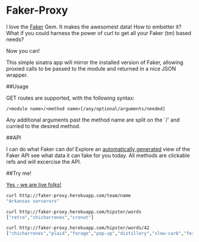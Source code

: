 Faker-Proxy
==========

I love the [Faker](stympy/faker) Gem.  It makes the awesomest data!  How to
embetter it?  What if you could harness the power of curl to get all your
Faker (tm) based needs?

Now you can!

This simple sinatra app will mirror the installed version of Faker, allowing
proxied calls to be passed to the module and returned in a nice JSON wrapper.

##Usage

GET routes are supported, with the following syntax:

```
/<module name>/<method name>[/any/optional/arguments/needed]
```

Any additional arguments past the method name are split on the `/' and curried
to the desired method.

##API

I can do what Faker can do! Explore an [automatically generated](/methods)
view of the Faker API see what data it can fake for you today.  All methods are clickable refs and
will excercise the API.

##Try me!

[Yes - we are live folks!](http://faker-proxy.herokuapp.com)

```sh
curl http://faker-proxy.herokuapp.com/team/name
"Arkansas sorcerors"

curl http://faker-proxy.herokuapp.com/hipster/words
["retro","chicharrones","cronut"]

curl http://faker-proxy.herokuapp.com/hipster/words/42
["chicharrones","plaid","forage","pop-up","distillery","slow-carb","forage","selfies","portland","aesthetic","sustainable","lumbersexual","ramps","microdosing","Godard","semiotics","heirloom","gentrify","post-ironic","hammock","squid","fap","scenester","williamsburg","vinegar","locavore","artisan","90's","health","actually","freegan","paleo","cold-pressed","cliche","stumptown","cleanse","wolf","austin","8-bit","bespoke","gastropub","authentic"]%
```
